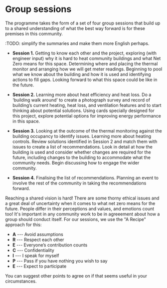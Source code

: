 # Group sessions

The programme takes the form of a set of four group sessions that build up to a shared understanding of what the best way forward is for these premises in this community.

:TODO: simplify the summaries and make them more English perhaps.

- **Session 1.** Getting to know each other and the project, exploring (with engineer input) why it is hard to heat community buildings and what Net Zero means for this space.  Determining where and placing the thermal monitor and arranging how we will get meter readings. Beginning to pool what we know about the building and how it is used and identifying actions to fill gaps.  Looking forward to what this space could be like in the future.

- **Session 2.** Learning more about heat efficiency and heat loss.  Do a ‘building walk around’ to create a photograph survey and record of building’s current heating, heat loss, and ventilation features and to start thinking about potential solutions.  Using cards specially designed for this project, explore potential options for improving energy performance in this space.

- **Session 3.** Looking at the outcome of the thermal monitoring against the building occupancy to identify issues.  Learning more about heating controls.  Review solutions identified in Session 2 and match them with issues to create a list of recommendations.  Look in detail at how the building is used and consider whether changes are required for the future, including changes to the building to accommodate what the community needs.  Begin discussing how to engage the wider community.

- **Session 4.** Finalising the list of recommendations.  Planning an event to involve the rest of the community in taking the recommendations forward.

Reaching a shared vision is hard!   There are some thorny ethical issues and a great deal of uncertainty when it comes to what net zero means for the future.  People differ in their perceptions and values, and emotions count too! It's important in any community work to be in agreeement about how a group should conduct itself.  For our sessions, we use the "A Recipe" approach for this:

- **A** --- Avoid assumptions
- **R** --- Respect each other
- **E** --- Everyone’s contribution counts
- **C** --- Confidentiality
- **I** --- I speak for myself
- **P** --- Pass if you have nothing you wish to say  
- **E** --- Expect to participate

You can suggest other points to agree on if that seems useful in your circumstances. 
